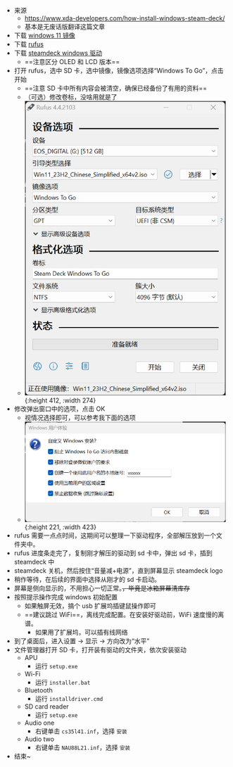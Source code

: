 - 来源
	- https://www.xda-developers.com/how-install-windows-steam-deck/
	- 基本是无废话版翻译这篇文章
- 下载 [windows 11 镜像](https://www.microsoft.com/zh-tw/software-download/windows11)
- 下载 [rufus](https://rufus.ie/en/)
- 下载 [steamdeck windows 驱动](https://help.steampowered.com/en/faqs/view/6121-ECCD-D643-BAA8)
	- ==注意区分 OLED 和 LCD 版本==
- 打开 rufus，选中 SD 卡，选中镜像，镜像选项选择“Windows To Go”，点击开始
	- ==注意 SD 卡中所有内容会被清空，确保已经备份了有用的资料==
	- （可选）修改卷标，没啥用就是了
	- ![image.png](../assets/image_1706883396802_0.png){:height 412, :width 274}
- 修改弹出窗口中的选项，点击 OK
	- 视情况选择即可，可以参考我下面的选项
	- ![image.png](../assets/image_1706883569635_0.png){:height 221, :width 423}
- rufus 需要一点点时间，这期间可以整理一下驱动程序，全部解压放到一个文件夹中。
- rufus 进度条走完了，复制刚才解压的驱动到 sd 卡中，弹出 sd 卡，插到 steamdeck 中
- steamdeck 关机，然后按住“音量减+电源”，直到屏幕显示 steamdeck logo
- 稍作等待，在后续的界面中选择从刚才的 sd 卡启动。
- 屏幕是侧向显示的，不用担心一切正常。~~，毕竟是冰箱屏幕清库存~~
- 按照提示操作完成 windows 初始配置
	- 如果触屏无效，搞个 usb 扩展坞插键鼠操作即可
	- ==建议跳过 WiFi==，离线完成配置。在安装好驱动前，WiFi 速度慢的离谱。
		- 如果用了扩展坞，可以插有线网络
- 到了桌面后，进入设置 -> 显示 -> 方向改为“水平”
- 文件管理器打开 SD 卡，打开装有驱动的文件夹，依次安装驱动
	- APU
		- 运行 `setup.exe`
	- Wi-Fi
		- 运行 `installer.bat`
	- Bluetooth
		- 运行 `installdriver.cmd`
	- SD card reader
		- 运行 `setup.exe`
	- Audio one
		- 右键单击 `cs35l41.inf`，选择 `安装`
	- Audio two
		- 右键单击 `NAU88L21.inf`，选择 `安装`
- 结束~